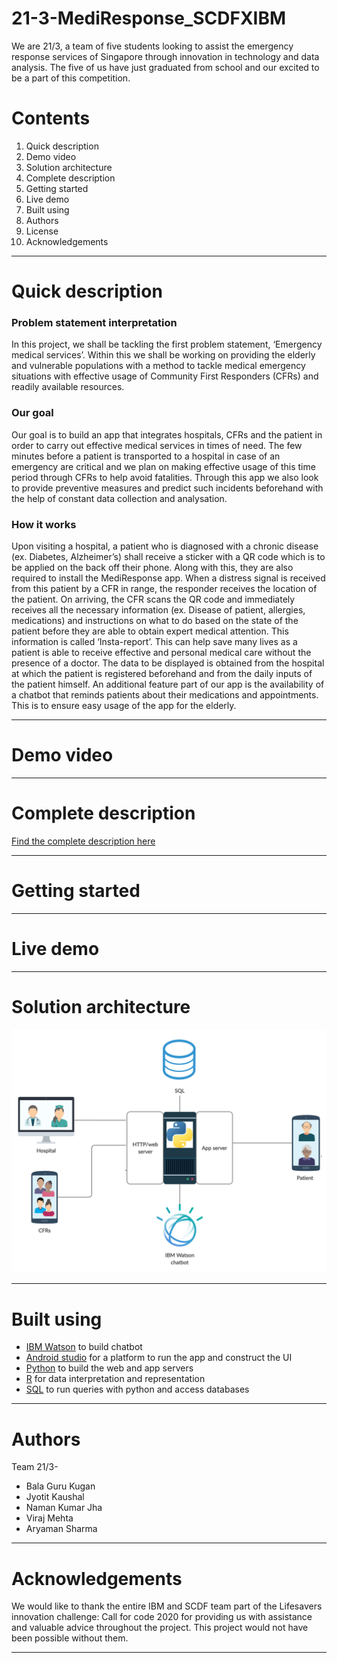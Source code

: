 # 21-3-MediResponse_SCDFXIBM
We are 21/3, a team of five students looking to assist the emergency response services of Singapore through innovation in technology and data analysis. The five of us have just graduated from school and our excited to be a part of this competition. 

**Contents**
=============
1. Quick description 
2. Demo video
3. Solution architecture
4. Complete description
5. Getting started 
6. Live demo
7. Built using 
8. Authors
9. License 
10. Acknowledgements 

-----------

**Quick description**
====================

### Problem statement interpretation
In this project, we shall be tackling the first problem statement, ‘Emergency medical services’.  Within this we shall be working on providing the elderly and vulnerable populations with a method to tackle medical emergency situations with effective usage of Community First Responders (CFRs) and readily available resources.


### Our goal
Our goal is to build an app that integrates hospitals, CFRs and the patient in order to carry out effective medical services in times of need. The few minutes before a patient is transported to a hospital in case of an emergency are critical and we plan on making effective usage of this time period through CFRs to help avoid fatalities. 
Through this app we also look to provide preventive measures and predict such incidents beforehand with the help of constant data collection and analysation. 


### How it works
Upon visiting a hospital, a patient who is diagnosed with a chronic disease (ex. Diabetes, Alzheimer’s) shall receive a sticker with a QR code which is to be applied on the back off their phone. Along with this, they are also required to install the MediResponse app.   When a distress signal is received from this patient by a CFR in range, the responder receives the location of the patient. On arriving, the CFR scans the QR code and immediately receives all the necessary information (ex. Disease of patient, allergies, medications) and instructions on what to do based on the state of the patient before they are able to obtain expert medical attention. This information is called ‘Insta-report’. This can help save many lives as a patient is able to receive effective and personal medical care without the presence of a doctor. The data to be displayed is obtained from the hospital at which the patient is registered beforehand and from the daily inputs of the patient himself. An additional feature part of our app is the availability of a chatbot that reminds patients about their medications and appointments. This is to ensure easy usage of the app for the elderly.

------

**Demo video**
==============

-------

# **Complete description**

[Find the complete description here](https://github.com/Aryaman310/21-3-MediResponse_SCDFXIBM/blob/master/Complete%20description.md)

-----

# **Getting started**

----------

# **Live demo**

--------

# **Solution architecture**

![](https://github.com/Aryaman310/21-3-MediResponse_SCDFXIBM/blob/master/Program%20architecture.png)

----------

# **Built using**

- [IBM Watson](https://www.ibm.com/sg-en/watson) to build chatbot
- [Android studio](https://developer.android.com/studio) for a platform to run the app and construct the UI
- [Python](https://www.python.org/)  to build the web and app servers
- [R](https://www.r-project.org/) for data interpretation and representation
- [SQL](https://www.mysql.com/) to run queries with python and access databases

-------

# **Authors** 

Team 21/3-
 - Bala Guru Kugan
 - Jyotit Kaushal 
 - Naman Kumar Jha 
 - Viraj Mehta
 - Aryaman Sharma

------

# **Acknowledgements**

We would like to thank the entire IBM and SCDF team part of the Lifesavers innovation challenge: Call for code 2020 for providing us with assistance and valuable advice throughout the project. This project would not have been possible without them. 

----------
